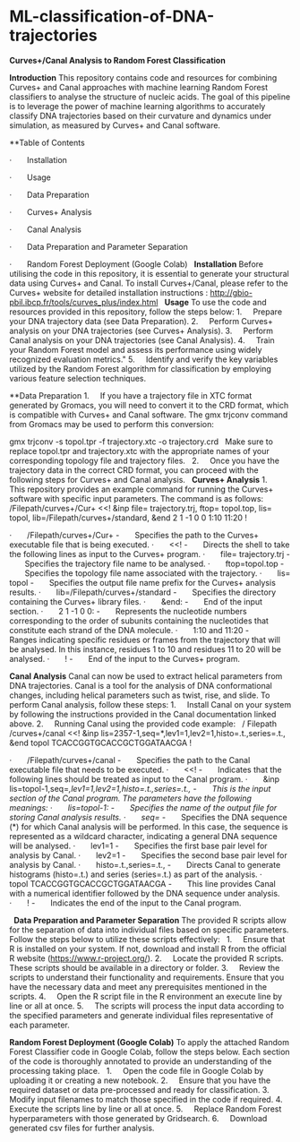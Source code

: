 # ML-classification-of-DNA-trajectories
**Curves+/Canal Analysis to Random Forest Classification**
 
 
 
**Introduction**
This repository contains code and resources for combining Curves+ and Canal approaches with machine learning Random Forest classifiers to analyse the structure of nucleic acids. The goal of this pipeline is to leverage the power of machine learning algorithms to accurately classify DNA trajectories based on their curvature and dynamics under simulation, as measured by Curves+ and Canal software.
 
 
 
**Table of Contents

·       Installation

·       Usage

·       Data Preparation

·       Curves+ Analysis

·       Canal Analysis

·       Data Preparation and Parameter Separation

·       Random Forest Deployment (Google Colab)
 
**Installation**
Before utilising the code in this repository, it is essential to generate your structural data using Curves+ and Canal. To install Curves+/Canal, please refer to the Curves+ website for detailed installation instructions : http://gbio-pbil.ibcp.fr/tools/curves_plus/index.html
 
**Usage**
To use the code and resources provided in this repository, follow the steps below:
1.     Prepare your DNA trajectory data (see Data Preparation).
2.     Perform Curves+ analysis on your DNA trajectories (see Curves+ Analysis).
3.     Perform Canal analysis on your DNA trajectories (see Canal Analysis).
4.     Train your Random Forest model and assess its performance using widely recognized evaluation metrics."
5.     Identify and verify the key variables utilized by the Random Forest algorithm for classification by employing various feature selection techniques.
 
 
 
 
**Data Preparation
1.     If you have a trajectory file in XTC format generated by Gromacs, you will need to convert it to the CRD format, which is compatible with Curves+ and Canal software. The gmx trjconv command from Gromacs may be used to perform this conversion: 
 
 
 
gmx trjconv -s topol.tpr -f trajectory.xtc -o trajectory.crd
 
Make sure to replace topol.tpr and trajectory.xtc with the appropriate names of your corresponding topology file and trajectory files.
 
2.     Once you have the trajectory data in the correct CRD format, you can proceed with the following steps for Curves+ and Canal analysis.
 
**Curves+ Analysis**
1.     This repository provides an example command for running the Curves+ software with specific input parameters. The command is as follows:
 
/Filepath/curves+/Cur+ <<!
&inp file= trajectory.trj, ftop= topol.top, lis= topol, 
lib=/Filepath/curves+/standard,
&end
2 1 -1 0 0
1:10
11:20
!

·       /Filepath/curves+/Cur+
-       Specifies the path to the Curves+ executable file that is being executed.
·       <<!
-       Directs the shell to take the following lines as input to the Curves+ program.
·       file= trajectory.trj
-       Specifies the trajectory file name to be analysed.
·       ftop=topol.top
-       Specifies the topology file name associated with the trajectory.
·       lis= topol
-       Specifies the output file name prefix for the Curves+ analysis results.
·       lib=/Filepath/curves+/standard
-       Specifies the directory containing the Curves+ library files.
·       &end:
-       End of the input section.
·       2 1 -1 0 0:
-       Represents the nucleotide numbers corresponding to the order of subunits containing the nucleotides that constitute each strand of the DNA molecule.
·       1:10 and 11:20
-       Ranges indicating specific residues or frames from the trajectory that will be analysed. In this instance, residues 1 to 10 and residues 11 to 20 will be analysed.
·       !
-       End of the input to the Curves+ program.
 
 
**Canal Analysis**
Canal can now be used to extract helical parameters from DNA trajectories. Canal is a tool for the analysis of DNA conformational changes, including helical parameters such as twist, rise, and slide.
To perform Canal analysis, follow these steps:
1.     Install Canal on your system by following the instructions provided in the Canal documentation linked above.
2.     Running Canal using the provided code example:
 
/ Filepath /curves+/canal <<!
&inp lis=2357-1,seq=*,lev1=1,lev2=1,histo=.t.,series=.t.,
&end
topol TCACCGGTGCACCGCTGGATAACGA
!

·       /Filepath/curves+/canal
-       Specifies the path to the Canal executable file that needs to be executed.
·       <<!
-       Indicates that the following lines should be treated as input to the Canal program.
·       &inp lis=topol-1,seq=*,lev1=1,lev2=1,histo=.t.,series=.t.,
-       This is the input section of the Canal program. The parameters have the following meanings:
·       lis=topol-1:
-       Specifies the name of the output file for storing Canal analysis results.
·       seq=*
-       Specifies the DNA sequence (*) for which Canal analysis will be performed. In this case, the sequence is represented as a wildcard character, indicating a general DNA sequence will be analysed.
·       lev1=1
-       Specifies the first base pair level for analysis by Canal.
·       lev2=1
-       Specifies the second base pair level for analysis by Canal.
·       histo=.t.,series=.t.,
-       Directs Canal to generate histograms (histo=.t.) and series (series=.t.) as part of the analysis.
·       topol TCACCGGTGCACCGCTGGATAACGA
-       This line provides Canal with a numerical identifier followed by the DNA sequence under analysis.
·       !
-       Indicates the end of the input to the Canal program.

 
**Data Preparation and Parameter Separation**
The provided R scripts allow for the separation of data into individual files based on specific parameters. Follow the steps below to utilize these scripts effectively:
 
1.     Ensure that R is installed on your system. If not, download and install R from the official R website (https://www.r-project.org/).
2.     Locate the provided R scripts. These scripts should be available in a directory or folder.
3.     Review the scripts to understand their functionality and requirements. Ensure that you have the necessary data and meet any prerequisites mentioned in the scripts.
4.     Open the R script file in the R environment an execute line by line or all at once.
5.     The scripts will process the input data according to the specified parameters and generate individual files representative of each parameter.


**Random Forest Deployment (Google Colab)**
To apply the attached Random Forest Classifier code in Google Colab, follow the steps below. Each section of the code is thoroughly annotated to provide an understanding of the processing taking place.
 
1.     Open the code file in Google Colab by uploading it or creating a new notebook.
2.     Ensure that you have the required dataset or data pre-processed and ready for classification.
3.     Modify input filenames to match those specified in the code if required.
4.     Execute the scripts line by line or all at once.
5.     Replace Random Forest hyperparameters with those generated by Gridsearch.
6.     Download generated csv files for further analysis.

